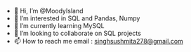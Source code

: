 - 👋 Hi, I’m @MoodyIsland
- 👀 I’m interested in SQL and Pandas, Numpy
- 🌱 I’m currently learning MySQL
- 💞️ I’m looking to collaborate on SQL projects
- 📫 How to reach me email : singhsushmita278@gmail.com

<!---
MoodyIsland/MoodyIsland is a ✨ special ✨ repository because its `README.md` (this file) appears on your GitHub profile.
You can click the Preview link to take a look at your changes.
--->
